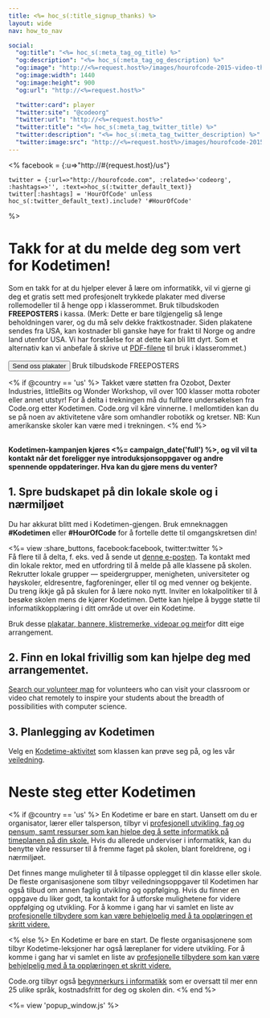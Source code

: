 ```yaml
---
title: <%= hoc_s(:title_signup_thanks) %>
layout: wide
nav: how_to_nav

social:
  "og:title": "<%= hoc_s(:meta_tag_og_title) %>"
  "og:description": "<%= hoc_s(:meta_tag_og_description) %>"
  "og:image": "http://<%=request.host%>/images/hourofcode-2015-video-thumbnail.png"
  "og:image:width": 1440
  "og:image:height": 900
  "og:url": "http://<%=request.host%>"

  "twitter:card": player
  "twitter:site": "@codeorg"
  "twitter:url": "http://<%=request.host%>"
  "twitter:title": "<%= hoc_s(:meta_tag_twitter_title) %>"
  "twitter:description": "<%= hoc_s(:meta_tag_twitter_description) %>"
  "twitter:image:src": "http://<%=request.host%>/images/hourofcode-2015-video-thumbnail.png"
---
```

<%
    facebook = {:u=>"http://#{request.host}/us"}

    twitter = {:url=>"http://hourofcode.com", :related=>'codeorg', :hashtags=>'', :text=>hoc_s(:twitter_default_text)}
    twitter[:hashtags] = 'HourOfCode' unless hoc_s(:twitter_default_text).include? '#HourOfCode'
%>

# Takk for at du melde deg som vert for Kodetimen!

Som en takk for at du hjelper elever å lære om informatikk, vil vi gjerne gi deg et gratis sett med profesjonelt trykkede plakater med diverse rollemodeller til å henge opp i klasserommet. Bruk tilbudskoden **FREEPOSTERS** i kassa. (Merk: Dette er bare tilgjengelig så lenge beholdningen varer, og du må selv dekke fraktkostnader. Siden plakatene sendes fra USA, kan kostnader bli ganske høye for frakt til Norge og andre land utenfor USA. Vi har forståelse for at dette kan bli litt dyrt. Som et alternativ kan vi anbefale å skrive ut [PDF-filene](https://code.org/inspire) til bruk i klasserommet.)  
<br /> [ <button>Send oss plakater</button>](https://store.code.org/products/code-org-posters-set-of-12) Bruk tilbudskode FREEPOSTERS

<% if @country == 'us' %> Takket være støtten fra Ozobot, Dexter Industries, littleBits og Wonder Workshop, vil over 100 klasser motta roboter eller annet utstyr! For å delta i trekningen må du fullføre undersøkelsen fra Code.org etter Kodetimen. Code.org vil kåre vinnerne. I mellomtiden kan du se på noen av aktivitetene våre som omhandler robotikk og kretser. NB: Kun amerikanske skoler kan være med i trekningen. <% end %>

<br /> **Kodetimen-kampanjen kjøres <%= campaign_date('full') %>, og vil vil ta kontakt når det foreligger nye introduksjonsoppgaver og andre spennende oppdateringer. Hva kan du gjøre mens du venter?**

## 1. Spre budskapet på din lokale skole og i nærmiljøet

Du har akkurat blitt med i Kodetimen-gjengen. Bruk emneknaggen **#Kodetimen** eller **#HourOfCode** for å fortelle dette til omgangskretsen din!

<%= view :share_buttons, facebook:facebook, twitter:twitter %> <br /> Få flere til å delta, f. eks. ved å sende ut [denne e-posten](<%= resolve_url('/promote/resources#sample-emails') %>). Ta kontakt med din lokale rektor, med en utfordring til å melde på alle klassene på skolen. Rekrutter lokale grupper — speidergrupper, menigheten, universiteter og høyskoler, eldresentre, fagforeninger, eller til og med venner og bekjente. Du treng ikkje gå på skulen for å lære noko nytt. Inviter en lokalpolitiker til å besøke skolen mens de kjører Kodetimen. Dette kan hjelpe å bygge støtte til informatikkopplæring i ditt område ut over ein Kodetime.

Bruk desse [plakatar, bannere, klistremerke, videoar og meir](<%= resolve_url('/promote/resources') %>)for ditt eige arrangement.

## 2. Finn en lokal frivillig som kan hjelpe deg med arrangementet.

[Search our volunteer map](<%= codeorg_url('/volunteer/local') %>) for volunteers who can visit your classroom or video chat remotely to inspire your students about the breadth of possibilities with computer science.

## 3. Planlegging av Kodetimen

Velg en [Kodetime-aktivitet](https://hourofcode.com/learn) som klassen kan prøve seg på, og les vår [veiledning](<%= resolve_url('/how-to') %>).

# Neste steg etter Kodetimen

<% if @country == 'us' %> En Kodetime er bare en start. Uansett om du er organisator, lærer eller talsperson, tilbyr vi [profesjonell utvikling, fag og pensum, samt ressurser som kan hjelpe deg å sette informatikk på timeplanen på din skole.](https://code.org/yourschool) Hvis du allerede underviser i informatikk, kan du benytte våre ressurser til å fremme faget på skolen, blant foreldrene, og i nærmiljøet.

Det finnes mange muligheter til å tilpasse opplegget til din klasse eller skole. De fleste organisasjonene som tilbyr veiledningsoppgaver til Kodetimen har også tilbud om annen faglig utvikling og oppfølging. Hvis du finner en oppgave du liker godt, ta kontakt for å utforske mulighetene for videre oppfølging og utvikling. For å komme i gang har vi samlet en liste av [profesjonelle tilbydere som kan være behjelpelig med å ta opplæringen et skritt videre.](https://hourofcode.com/beyond)

<% else %> En Kodetime er bare en start. De fleste organisasjonene som tilbyr Kodetime-leksjoner har også læreplaner for videre utvikling. For å komme i gang har vi samlet en liste av [profesjonelle tilbydere som kan være behjelpelig med å ta opplæringen et skritt videre.](https://hourofcode.com/beyond)

Code.org tilbyr også [begynnerkurs i informatikk](https://code.org/educate/curriculum/cs-fundamentals-international) som er oversatt til mer enn 25 ulike språk, kostnadsfritt for deg og skolen din. <% end %>

<%= view 'popup_window.js' %>